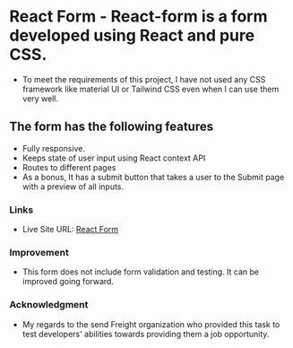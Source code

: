 # React Form - React-form is a form developed using React and pure CSS. 

- To meet the requirements of this project, I have not used any CSS framework like material UI or Tailwind CSS even when I can use them very well.


## The form has the following features

- Fully responsive.
- Keeps state of user input using React context API
- Routes to different pages
- As a bonus, It has a submit button that takes a user to the Submit page with a preview of all inputs.


### Links

- Live Site URL: [React Form](https://react-form-three.vercel.app/form)


### Improvement

- This form does not include form validation and testing. It can be improved going forward.


### Acknowledgment

- My regards to the send Freight organization who provided this task to test developers' abilities towards providing them a job   opportunity.


